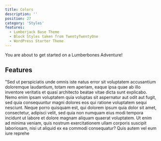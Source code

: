 ```yaml
---
title: Colors
description: ''
position: 27
category: 'Styles'
features:
  - Lumberjack Base Theme
  - Block Styles taken from TwentyTwentyOne 
  - WordPress Starter Theme
---
```


<!-- <img src="/preview.png" class="light-img" width="1280" height="640" alt=""/>
<img src="/preview-dark.png" class="dark-img" width="1280" height="640" alt=""/> -->

<!-- [Module]() for [NuxtJS](https://nuxtjs.org). -->

<alert type="success">

You are about to get started on a Lumberbones Adventure!

</alert>

## Features

<list :items="features"></list>

"Sed ut perspiciatis unde omnis iste natus error sit voluptatem accusantium doloremque laudantium, totam rem aperiam, eaque ipsa quae ab illo inventore veritatis et quasi architecto beatae vitae dicta sunt explicabo. Nemo enim ipsam voluptatem quia voluptas sit aspernatur aut odit aut fugit, sed quia consequuntur magni dolores eos qui ratione voluptatem sequi nesciunt. Neque porro quisquam est, qui dolorem ipsum quia dolor sit amet, consectetur, adipisci velit, sed quia non numquam eius modi tempora incidunt ut labore et dolore magnam aliquam quaerat voluptatem. Ut enim ad minima veniam, quis nostrum exercitationem ullam corporis suscipit laboriosam, nisi ut aliquid ex ea commodi consequatur? Quis autem vel eum iure reprehe

<!-- <p class="flex items-center">Enjoy light and dark mode:&nbsp;<app-color-switcher class="inline-flex ml-2"></app-color-switcher></p> -->
